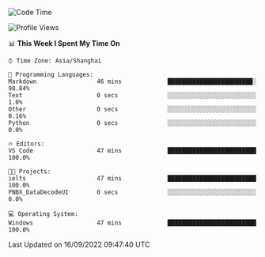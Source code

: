 <!--START_SECTION:waka-->
![Code Time](http://img.shields.io/badge/Code%20Time-193%20hrs%2033%20mins-blue)

![Profile Views](http://img.shields.io/badge/Profile%20Views-0-blue)

📊 **This Week I Spent My Time On** 

```text
⌚︎ Time Zone: Asia/Shanghai

💬 Programming Languages: 
Markdown                 46 mins             ████████████████████████░   98.84% 
Text                     0 secs              ░░░░░░░░░░░░░░░░░░░░░░░░░   1.0% 
Other                    0 secs              ░░░░░░░░░░░░░░░░░░░░░░░░░   0.16% 
Python                   0 secs              ░░░░░░░░░░░░░░░░░░░░░░░░░   0.0%

🔥 Editors: 
VS Code                  47 mins             █████████████████████████   100.0%

🐱‍💻 Projects: 
ielts                    47 mins             █████████████████████████   100.0% 
PNBX_DataDecodeUI        0 secs              ░░░░░░░░░░░░░░░░░░░░░░░░░   0.0%

💻 Operating System: 
Windows                  47 mins             █████████████████████████   100.0%

```


 Last Updated on 16/09/2022 09:47:40 UTC
<!--END_SECTION:waka-->
